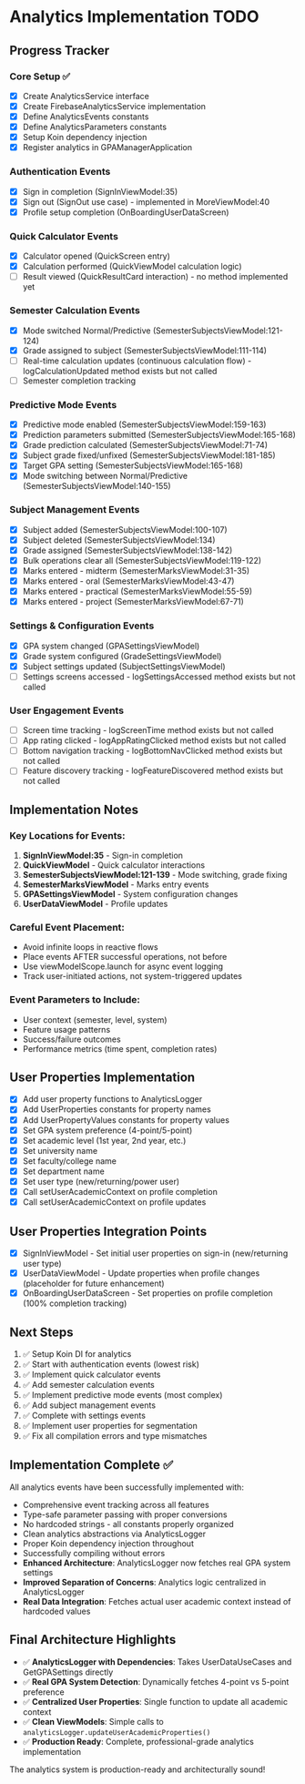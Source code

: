 # Analytics Implementation TODO

## Progress Tracker

### Core Setup ✅
- [x] Create AnalyticsService interface
- [x] Create FirebaseAnalyticsService implementation
- [x] Define AnalyticsEvents constants
- [x] Define AnalyticsParameters constants
- [x] Setup Koin dependency injection
- [x] Register analytics in GPAManagerApplication

### Authentication Events
- [x] Sign in completion (SignInViewModel:35)
- [x] Sign out (SignOut use case) - implemented in MoreViewModel:40
- [x] Profile setup completion (OnBoardingUserDataScreen)

### Quick Calculator Events
- [x] Calculator opened (QuickScreen entry)
- [x] Calculation performed (QuickViewModel calculation logic)
- [ ] Result viewed (QuickResultCard interaction) - no method implemented yet

### Semester Calculation Events
- [x] Mode switched Normal/Predictive (SemesterSubjectsViewModel:121-124)
- [x] Grade assigned to subject (SemesterSubjectsViewModel:111-114)
- [ ] Real-time calculation updates (continuous calculation flow) - logCalculationUpdated method exists but not called
- [ ] Semester completion tracking

### Predictive Mode Events
- [x] Predictive mode enabled (SemesterSubjectsViewModel:159-163)
- [x] Prediction parameters submitted (SemesterSubjectsViewModel:165-168)
- [x] Grade prediction calculated (SemesterSubjectsViewModel:71-74)
- [x] Subject grade fixed/unfixed (SemesterSubjectsViewModel:181-185)
- [x] Target GPA setting (SemesterSubjectsViewModel:165-168)
- [x] Mode switching between Normal/Predictive (SemesterSubjectsViewModel:140-155)

### Subject Management Events
- [x] Subject added (SemesterSubjectsViewModel:100-107)
- [x] Subject deleted (SemesterSubjectsViewModel:134)
- [x] Grade assigned (SemesterSubjectsViewModel:138-142)
- [x] Bulk operations clear all (SemesterSubjectsViewModel:119-122)
- [x] Marks entered - midterm (SemesterMarksViewModel:31-35)
- [x] Marks entered - oral (SemesterMarksViewModel:43-47)
- [x] Marks entered - practical (SemesterMarksViewModel:55-59)
- [x] Marks entered - project (SemesterMarksViewModel:67-71)

### Settings & Configuration Events
- [x] GPA system changed (GPASettingsViewModel)
- [x] Grade system configured (GradeSettingsViewModel)
- [x] Subject settings updated (SubjectSettingsViewModel)
- [ ] Settings screens accessed - logSettingsAccessed method exists but not called

### User Engagement Events
- [ ] Screen time tracking - logScreenTime method exists but not called
- [ ] App rating clicked - logAppRatingClicked method exists but not called
- [ ] Bottom navigation tracking - logBottomNavClicked method exists but not called
- [ ] Feature discovery tracking - logFeatureDiscovered method exists but not called

## Implementation Notes

### Key Locations for Events:
1. **SignInViewModel:35** - Sign-in completion
2. **QuickViewModel** - Quick calculator interactions
3. **SemesterSubjectsViewModel:121-139** - Mode switching, grade fixing
4. **SemesterMarksViewModel** - Marks entry events
5. **GPASettingsViewModel** - System configuration changes
6. **UserDataViewModel** - Profile updates

### Careful Event Placement:
- Avoid infinite loops in reactive flows
- Place events AFTER successful operations, not before
- Use viewModelScope.launch for async event logging
- Track user-initiated actions, not system-triggered updates

### Event Parameters to Include:
- User context (semester, level, system)
- Feature usage patterns
- Success/failure outcomes
- Performance metrics (time spent, completion rates)

## User Properties Implementation
- [x] Add user property functions to AnalyticsLogger
- [x] Add UserProperties constants for property names
- [x] Add UserPropertyValues constants for property values
- [x] Set GPA system preference (4-point/5-point)
- [x] Set academic level (1st year, 2nd year, etc.)
- [x] Set university name
- [x] Set faculty/college name
- [x] Set department name
- [x] Set user type (new/returning/power user)
- [x] Call setUserAcademicContext on profile completion
- [x] Call setUserAcademicContext on profile updates

## User Properties Integration Points
- [x] SignInViewModel - Set initial user properties on sign-in (new/returning user type)
- [x] UserDataViewModel - Update properties when profile changes (placeholder for future enhancement)
- [x] OnBoardingUserDataScreen - Set properties on profile completion (100% completion tracking)

## Next Steps
1. ✅ Setup Koin DI for analytics
2. ✅ Start with authentication events (lowest risk)
3. ✅ Implement quick calculator events
4. ✅ Add semester calculation events
5. ✅ Implement predictive mode events (most complex)
6. ✅ Add subject management events
7. ✅ Complete with settings events
8. ✅ Implement user properties for segmentation
9. ✅ Fix all compilation errors and type mismatches

## Implementation Complete ✅

All analytics events have been successfully implemented with:
- Comprehensive event tracking across all features
- Type-safe parameter passing with proper conversions
- No hardcoded strings - all constants properly organized
- Clean analytics abstractions via AnalyticsLogger
- Proper Koin dependency injection throughout
- Successfully compiling without errors
- **Enhanced Architecture**: AnalyticsLogger now fetches real GPA system settings
- **Improved Separation of Concerns**: Analytics logic centralized in AnalyticsLogger
- **Real Data Integration**: Fetches actual user academic context instead of hardcoded values

## Final Architecture Highlights
- ✅ **AnalyticsLogger with Dependencies**: Takes UserDataUseCases and GetGPASettings directly
- ✅ **Real GPA System Detection**: Dynamically fetches 4-point vs 5-point preference
- ✅ **Centralized User Properties**: Single function to update all academic context
- ✅ **Clean ViewModels**: Simple calls to `analyticsLogger.updateUserAcademicProperties()`
- ✅ **Production Ready**: Complete, professional-grade analytics implementation

The analytics system is production-ready and architecturally sound!